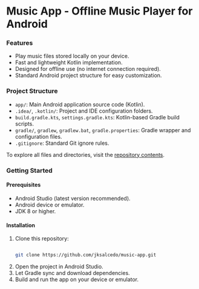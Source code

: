 # Music App - Offline Music Player for Android

### Features

- Play music files stored locally on your device.
- Fast and lightweight Kotlin implementation.
- Designed for offline use (no internet connection required).
- Standard Android project structure for easy customization.

### Project Structure

- `app/`: Main Android application source code (Kotlin).
- `.idea/`, `.kotlin/`: Project and IDE configuration folders.
- `build.gradle.kts`, `settings.gradle.kts`: Kotlin-based Gradle build scripts.
- `gradle/`, `gradlew`, `gradlew.bat`, `gradle.properties`: Gradle wrapper and configuration files.
- `.gitignore`: Standard Git ignore rules.

To explore all files and directories, visit the [repository contents](https://github.com/jksalcedo/music-app/tree/main).

### Getting Started

#### Prerequisites

- Android Studio (latest version recommended).
- Android device or emulator.
- JDK 8 or higher.

#### Installation

1. Clone this repository:
   ```bash
   
   git clone https://github.com/jksalcedo/music-app.git
   ```
2. Open the project in Android Studio.
3. Let Gradle sync and download dependencies.
4. Build and run the app on your device or emulator.
